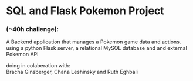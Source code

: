 # SQL and Flask Pokemon Project
### (~40h challenge): 
A Backend application that manages a Pokemon game data and actions.                                                    
using a python Flask server, a relational MySQL database and and external Pokemon API

doing in colaberation with:                                                             
Bracha Ginsberger, Chana Leshinsky and Ruth Eghbali

